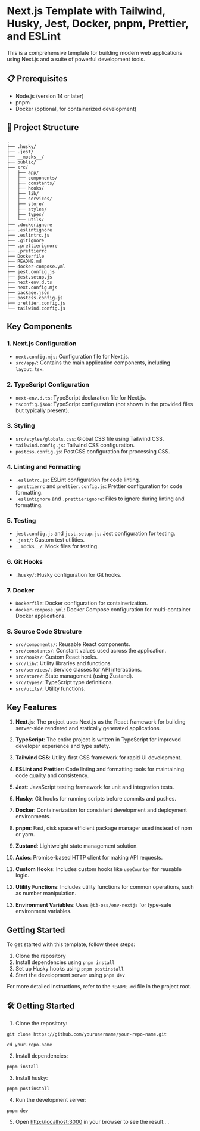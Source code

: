 # Next.js Template with Tailwind, Husky, Jest, Docker, pnpm, Prettier, and ESLint

This is a comprehensive template for building modern web applications using Next.js and a suite of powerful development tools.

## 📋 Prerequisites

- Node.js (version 14 or later)
- pnpm
- Docker (optional, for containerized development)

## 📁 Project Structure

```
.
├── .husky/
├── .jest/
├── __mocks__/
├── public/
├── src/
│   ├── app/
│   ├── components/
│   ├── constants/
│   ├── hooks/
│   ├── lib/
│   ├── services/
│   ├── store/
│   ├── styles/
│   ├── types/
│   └── utils/
├── .dockerignore
├── .eslintignore
├── .eslintrc.js
├── .gitignore
├── .prettierignore
├── .prettierrc
├── Dockerfile
├── README.md
├── docker-compose.yml
├── jest.config.js
├── jest.setup.js
├── next-env.d.ts
├── next.config.mjs
├── package.json
├── postcss.config.js
├── prettier.config.js
└── tailwind.config.js
```

## Key Components

### 1. Next.js Configuration

- `next.config.mjs`: Configuration file for Next.js.
- `src/app/`: Contains the main application components, including `layout.tsx`.

### 2. TypeScript Configuration

- `next-env.d.ts`: TypeScript declaration file for Next.js.
- `tsconfig.json`: TypeScript configuration (not shown in the provided files but typically present).

### 3. Styling

- `src/styles/globals.css`: Global CSS file using Tailwind CSS.
- `tailwind.config.js`: Tailwind CSS configuration.
- `postcss.config.js`: PostCSS configuration for processing CSS.

### 4. Linting and Formatting

- `.eslintrc.js`: ESLint configuration for code linting.
- `.prettierrc` and `prettier.config.js`: Prettier configuration for code formatting.
- `.eslintignore` and `.prettierignore`: Files to ignore during linting and formatting.

### 5. Testing

- `jest.config.js` and `jest.setup.js`: Jest configuration for testing.
- `.jest/`: Custom test utilities.
- `__mocks__/`: Mock files for testing.

### 6. Git Hooks

- `.husky/`: Husky configuration for Git hooks.

### 7. Docker

- `Dockerfile`: Docker configuration for containerization.
- `docker-compose.yml`: Docker Compose configuration for multi-container Docker applications.

### 8. Source Code Structure

- `src/components/`: Reusable React components.
- `src/constants/`: Constant values used across the application.
- `src/hooks/`: Custom React hooks.
- `src/lib/`: Utility libraries and functions.
- `src/services/`: Service classes for API interactions.
- `src/store/`: State management (using Zustand).
- `src/types/`: TypeScript type definitions.
- `src/utils/`: Utility functions.

## Key Features

1. **Next.js**: The project uses Next.js as the React framework for building server-side rendered and statically generated applications.

2. **TypeScript**: The entire project is written in TypeScript for improved developer experience and type safety.

3. **Tailwind CSS**: Utility-first CSS framework for rapid UI development.

4. **ESLint and Prettier**: Code linting and formatting tools for maintaining code quality and consistency.

5. **Jest**: JavaScript testing framework for unit and integration tests.

6. **Husky**: Git hooks for running scripts before commits and pushes.

7. **Docker**: Containerization for consistent development and deployment environments.

8. **pnpm**: Fast, disk space efficient package manager used instead of npm or yarn.

9. **Zustand**: Lightweight state management solution.

10. **Axios**: Promise-based HTTP client for making API requests.

11. **Custom Hooks**: Includes custom hooks like `useCounter` for reusable logic.

12. **Utility Functions**: Includes utility functions for common operations, such as number manipulation.

13. **Environment Variables**: Uses `@t3-oss/env-nextjs` for type-safe environment variables.

## Getting Started

To get started with this template, follow these steps:

1. Clone the repository
2. Install dependencies using `pnpm install`
3. Set up Husky hooks using `pnpm postinstall`
4. Start the development server using `pnpm dev`

For more detailed instructions, refer to the `README.md` file in the project root.

## 🛠️ Getting Started

1. Clone the repository:

```
git clone https://github.com/yourusername/your-repo-name.git

cd your-repo-name
```

2. Install dependencies:

```
pnpm install
```

3. Install husky:

```
pnpm postinstall
```

4. Run the development server:

```
pnpm dev
```

5. Open [http://localhost:3000](http://localhost:3000) in your browser to see the result..
   .
